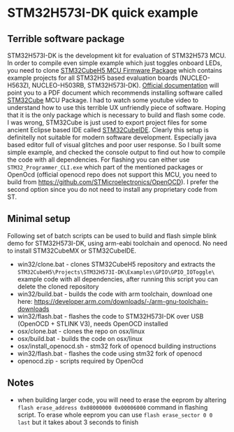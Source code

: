 # STM32H573I-DK quick example

## Terrible software package

STM32H573I-DK is the development kit for evaluation of STM32H573 MCU. In order to compile even simple example which just toggles onboard LEDs, you need to clone [STM32CubeH5 MCU Firmware Package](https://github.com/STMicroelectronics/STM32CubeH5) which contains example projects for all STM32H5 based evaluation boards (NUCLEO-H563ZI, NUCLEO-H503RB, STM32H573I-DK). [Official documentation](https://www.st.com/en/evaluation-tools/stm32h573i-dk.html#documentation) will point you to a PDF document which recommends installing software called [STM32Cube](https://www.st.com/en/ecosystems/stm32cube.html) MCU Package. I had to watch some youtube video to understand how to use this terrible UX unfriendly piece of software. Hoping that it is the only package which is necessary to build and flash some code. I was wrong, STM32Cube is just used to export project files for some ancient Eclipse based IDE called [STM32CubeIDE](https://www.st.com/en/development-tools/stm32cubeide.html). Clearly this setup is definitelly not suitable for modern software development. Especially java based editor full of visual glitches and poor user response. So I built some simple example, and checked the console output to find out how to compile the code with all dependencies. For flashing you can either use `STM32_Programmer_CLI.exe` which part of the mentioned packages or OpenOcd (official openocd repo does not support this MCU, you need to build from https://github.com/STMicroelectronics/OpenOCD). I prefer the second option since you do not need to install any proprietary code from ST.

## Minimal setup

Following set of batch scripts can be used to build and flash simple blink demo for STM32H573I-DK, using arm-eabi toolchain and openocd. No need to install STM32CubeMX or STM32CubeIDE.

- win32/clone.bat - clones STM32CubeH5 repository and extracts the `STM32CubeH5\Projects\STM32H573I-DK\Examples\GPIO\GPIO_IOToggle\` example code with all dependencies, after running this script you can delete the cloned repository
- win32/build.bat - builds the code with arm toolchain, download one here: https://developer.arm.com/downloads/-/arm-gnu-toolchain-downloads
- win32/flash.bat - flashes the code to STM32H573I-DK over USB (OpenOCD + STLINK V3), needs OpenOCD installed
- osx/clone.bat - clones the repo on osx/linux
- osx/build.bat - builds the code on osx/linux
- osx/install_openocd.sh - stm32 fork of openocd building instructions
- win32/flash.bat - flashes the code using stm32 fork of openocd
- openocd.zip - scripts required by OpenOcd

## Notes
- when building larger code, you will need to erase the eeprom by altering `flash erase_address 0x08000000 0x00006000` command in flashing script. To erase whole eeprom you can use `flash erase_sector 0 0 last` but it takes about 3 seconds to finish